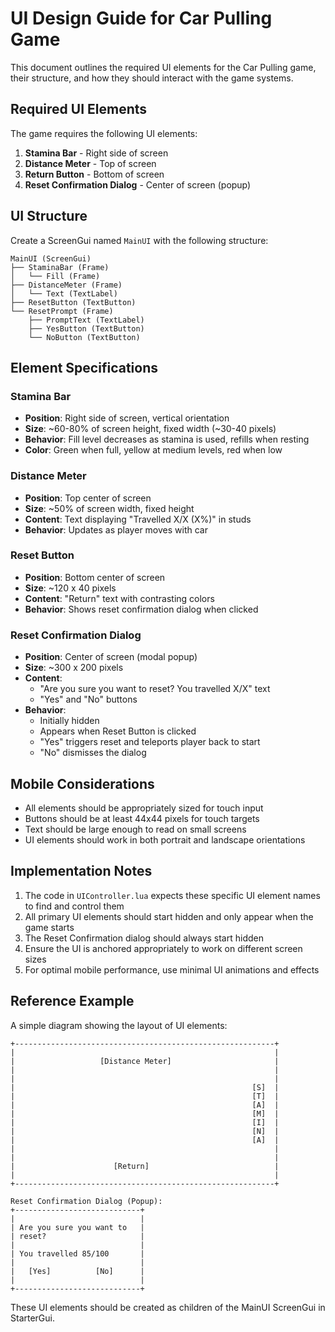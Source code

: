 # UI Design Guide for Car Pulling Game

This document outlines the required UI elements for the Car Pulling game, their structure, and how they should interact with the game systems.

## Required UI Elements

The game requires the following UI elements:

1. **Stamina Bar** - Right side of screen
2. **Distance Meter** - Top of screen
3. **Return Button** - Bottom of screen
4. **Reset Confirmation Dialog** - Center of screen (popup)

## UI Structure

Create a ScreenGui named `MainUI` with the following structure:

```
MainUI (ScreenGui)
├── StaminaBar (Frame)
│   └── Fill (Frame)
├── DistanceMeter (Frame)
│   └── Text (TextLabel)
├── ResetButton (TextButton)
└── ResetPrompt (Frame)
    ├── PromptText (TextLabel)
    ├── YesButton (TextButton)
    └── NoButton (TextButton)
```

## Element Specifications

### Stamina Bar

- **Position**: Right side of screen, vertical orientation
- **Size**: ~60-80% of screen height, fixed width (~30-40 pixels)
- **Behavior**: Fill level decreases as stamina is used, refills when resting
- **Color**: Green when full, yellow at medium levels, red when low

### Distance Meter

- **Position**: Top center of screen
- **Size**: ~50% of screen width, fixed height
- **Content**: Text displaying "Travelled X/X (X%)" in studs
- **Behavior**: Updates as player moves with car

### Reset Button

- **Position**: Bottom center of screen
- **Size**: ~120 x 40 pixels
- **Content**: "Return" text with contrasting colors
- **Behavior**: Shows reset confirmation dialog when clicked

### Reset Confirmation Dialog

- **Position**: Center of screen (modal popup)
- **Size**: ~300 x 200 pixels
- **Content**: 
  - "Are you sure you want to reset? You travelled X/X" text
  - "Yes" and "No" buttons
- **Behavior**: 
  - Initially hidden
  - Appears when Reset Button is clicked
  - "Yes" triggers reset and teleports player back to start
  - "No" dismisses the dialog

## Mobile Considerations

- All elements should be appropriately sized for touch input
- Buttons should be at least 44x44 pixels for touch targets
- Text should be large enough to read on small screens
- UI elements should work in both portrait and landscape orientations

## Implementation Notes

1. The code in `UIController.lua` expects these specific UI element names to find and control them
2. All primary UI elements should start hidden and only appear when the game starts
3. The Reset Confirmation dialog should always start hidden
4. Ensure the UI is anchored appropriately to work on different screen sizes
5. For optimal mobile performance, use minimal UI animations and effects

## Reference Example

A simple diagram showing the layout of UI elements:

```
+----------------------------------------------------------+
|                                                          |
|                   [Distance Meter]                       |
|                                                          |
|                                                          |
|                                                     [S]  |
|                                                     [T]  |
|                                                     [A]  |
|                                                     [M]  |
|                                                     [I]  |
|                                                     [N]  |
|                                                     [A]  |
|                                                          |
|                                                          |
|                      [Return]                            |
|                                                          |
+----------------------------------------------------------+

Reset Confirmation Dialog (Popup):
+----------------------------+
|                            |
| Are you sure you want to   |
| reset?                     |
|                            |
| You travelled 85/100       |
|                            |
|   [Yes]          [No]      |
|                            |
+----------------------------+
```

These UI elements should be created as children of the MainUI ScreenGui in StarterGui.
